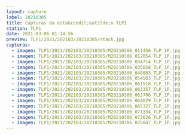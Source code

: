 ```yaml
---
layout: capture
label: 20210305
title: Capturas da esta&ccedil;&atilde;o TLP1
station: TLP1
date: 2021-03-06 01:14:56
preview: TLP1/2021/202103/20210305/stack.jpg
capturas:
  - imagem: TLP1/2021/202103/20210305/M20210306_011456_TLP_1P.jpg
  - imagem: TLP1/2021/202103/20210305/M20210306_012054_TLP_1P.jpg
  - imagem: TLP1/2021/202103/20210305/M20210306_034714_TLP_1P.jpg
  - imagem: TLP1/2021/202103/20210305/M20210306_035858_TLP_1P.jpg
  - imagem: TLP1/2021/202103/20210305/M20210306_040803_TLP_1P.jpg
  - imagem: TLP1/2021/202103/20210305/M20210306_054503_TLP_1P.jpg
  - imagem: TLP1/2021/202103/20210305/M20210306_061518_TLP_1P.jpg
  - imagem: TLP1/2021/202103/20210305/M20210306_063357_TLP_1P.jpg
  - imagem: TLP1/2021/202103/20210305/M20210306_063706_TLP_1P.jpg
  - imagem: TLP1/2021/202103/20210305/M20210306_064829_TLP_1P.jpg
  - imagem: TLP1/2021/202103/20210305/M20210306_065327_TLP_1P.jpg
  - imagem: TLP1/2021/202103/20210305/M20210306_071334_TLP_1P.jpg
  - imagem: TLP1/2021/202103/20210305/M20210306_072626_TLP_1P.jpg
  - imagem: TLP1/2021/202103/20210305/M20210306_075847_TLP_1P.jpg
---
```

